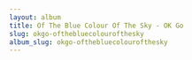```yaml
---
layout: album
title: Of The Blue Colour Of The Sky - OK Go
slug: okgo-ofthebluecolourofthesky
album_slug: okgo-ofthebluecolourofthesky
---
```

